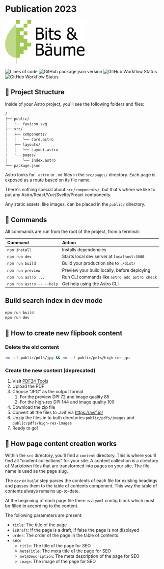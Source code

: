 # Publication 2023

<img src="/public/images/logos/bits-und-baeume-logo_CCBY-schauschau.cc.svg" alt="Logo Bits &amp; Bäume">

![Lines of code](https://img.shields.io/tokei/lines/github/bitsundbaeume/publication2023?style=flat-square)
![GitHub package.json version](https://img.shields.io/github/package-json/v/bitsundbaeume/publication2023?label=github&logo=github&style=flat-square)
![GitHub Workflow Status](https://img.shields.io/github/actions/workflow/status/bitsundbaeume/publication2023/release.yml?label=release&logo=semantic-release&style=flat-square)
![GitHub Workflow Status](https://img.shields.io/github/actions/workflow/status/bitsundbaeume/publication2023/unit-test.yml?label=unit-tests&logo=vitest&style=flat-square)

## 🚀 Project Structure

Inside of your Astro project, you'll see the following folders and files:

```txt
/
├── public/
│   └── favicon.svg
├── src/
│   ├── components/
│   │   └── Card.astro
│   ├── layouts/
│   │   └── Layout.astro
│   └── pages/
│       └── index.astro
└── package.json
```

Astro looks for `.astro` or `.md` files in the `src/pages/` directory. Each page is exposed as a route based on its file name.

There's nothing special about `src/components/`, but that's where we like to put any Astro/React/Vue/Svelte/Preact components.

Any static assets, like images, can be placed in the `public/` directory.

## 🧞 Commands

All commands are run from the root of the project, from a terminal:

| Command                   | Action                                           |
| :------------------------ | :----------------------------------------------- |
| `npm install`             | Installs dependencies                            |
| `npm run dev`             | Starts local dev server at `localhost:3000`      |
| `npm run build`           | Build your production site to `./dist/`          |
| `npm run preview`         | Preview your build locally, before deploying     |
| `npm run astro ...`       | Run CLI commands like `astro add`, `astro check` |
| `npm run astro -- --help` | Get help using the Astro CLI                     |

## Build search index in dev mode

```bash
npm run build
npm run dev
```

## 📖 How to create new flipbook content

### Delete the old content

```bash
rm -rf public/pdfs/jpg && rm -rf public/pdfs/high-res-jps
```

### Create the new content (deprecated)

1. Visit [PDF24 Tools](https://tools.pdf24.org/de/von-pdf-umwandeln)
2. Upload the PDF
3. Choose "JPG" as the output format
   1. For the preview DPI 72 and image quality 85
   2. For the high-res DPI 144 and image quality 100
4. Download the zip file
5. Convert all the files to .avif via <https://avif.io/>
6. Unzip the files in to both directories `public/pdfs/images` and `public/pdfs/high-res-images`
7. Ready to go!

## 📖 How page content creation works

Within the `src` directory, you'll find a `content` directory. This is where you'll find all "content collections" for your site. A content collection is a directory of Markdown files that are transformed into pages on your site. The file name is used as the page slug.

The `dev` or `build` step parses the contents of each file for existing headings and passes them to the table of contents component. This way the table of contents always remains up-to-date.

At the beginning of each page file there is a `yaml` config block which must be filled in according to the content.

The following parameters are present:

- `title`: The title of the page
- `isDraft`: If the page is a draft, if false the page is not displayed
- `order`: The order of the page in the table of contents
- seo:
  - `title`: The title of the page for SEO
  - `metaTitle`: The meta title of the page for SEO
  - `metaDescription`: The meta description of the page for SEO
  - `image`: The image of the page for SEO
